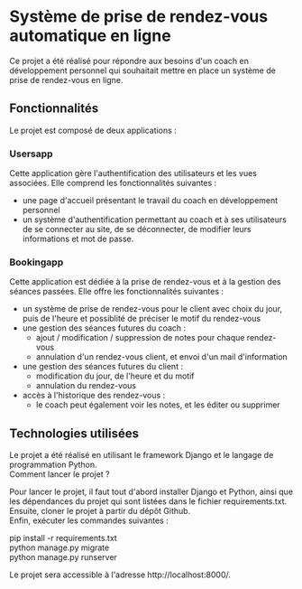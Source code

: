 # Système de prise de rendez-vous automatique en ligne

Ce projet a été réalisé pour répondre aux besoins d'un coach en développement personnel qui souhaitait mettre en place un système de prise de rendez-vous en ligne.  

## Fonctionnalités  

Le projet est composé de deux applications :  

### Usersapp

Cette application gère l'authentification des utilisateurs et les vues associées. Elle comprend les fonctionnalités suivantes :
- une page d'accueil présentant le travail du coach en développement personnel
- un système d'authentification permettant au coach et à ses utilisateurs de se connecter au site, de se déconnecter, de modifier leurs informations et mot de passe.

### Bookingapp

Cette application est dédiée à la prise de rendez-vous et à la gestion des séances passées. Elle offre les fonctionnalités suivantes :
- un système de prise de rendez-vous pour le client avec choix du jour, puis de l'heure et possiblité de préciser le motif du rendez-vous
- une gestion des séances futures du coach :
    - ajout / modification / suppression de notes pour chaque rendez-vous
    - annulation d'un rendez-vous client, et envoi d'un mail d'information
- une gestion des séances futures du client :
    - modification du jour, de l'heure et du motif
    - annulation du rendez-vous
- accès à l'historique des rendez-vous :
    - le coach peut également voir les notes, et les éditer ou supprimer

## Technologies utilisées

Le projet a été réalisé en utilisant le framework Django et le langage de programmation Python.  
Comment lancer le projet ?  

Pour lancer le projet, il faut tout d'abord installer Django et Python, ainsi que les dépendances du projet qui sont listées dans le fichier requirements.txt. Ensuite, cloner le projet à partir du dépôt Github.  
Enfin, exécuter les commandes suivantes :  

pip install -r requirements.txt  
python manage.py migrate  
python manage.py runserver  

Le projet sera accessible à l'adresse http://localhost:8000/.